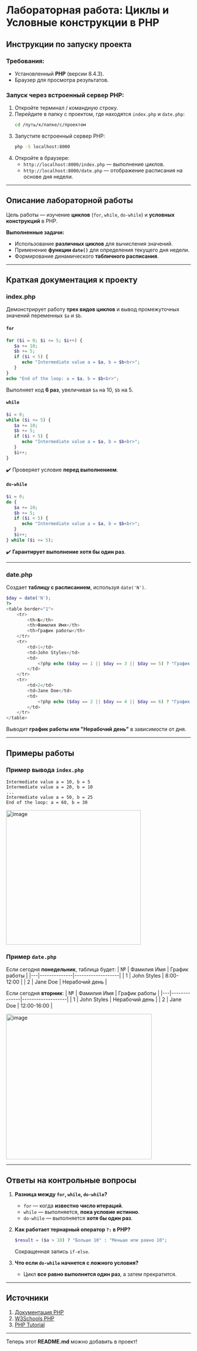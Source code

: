 # Лабораторная работа: Циклы и Условные конструкции в PHP

##  Инструкции по запуску проекта

### Требования:
- Установленный **PHP** (версии 8.4.3).
- Браузер для просмотра результатов.

### Запуск через встроенный сервер PHP:
1. Откройте терминал / командную строку.
2. Перейдите в папку с проектом, где находятся `index.php` и `date.php`:
   ```sh
   cd /путь/к/папке/с/проектом
   ```
3. Запустите встроенный сервер PHP:
   ```sh
   php -S localhost:8000
   ```
4. Откройте в браузере:
   - `http://localhost:8000/index.php` — выполнение циклов.
   - `http://localhost:8000/date.php` — отображение расписания на основе дня недели.

---

##  Описание лабораторной работы

Цель работы — изучение **циклов** (`for`, `while`, `do-while`) и **условных конструкций** в PHP.

**Выполненные задачи:**
- Использование **различных циклов** для вычисления значений.
- Применение **функции `date()`** для определения текущего дня недели.
- Формирование динамического **табличного расписания**.

---

##  Краткая документация к проекту

### **index.php**
Демонстрирует работу **трех видов циклов** и вывод промежуточных значений переменных `$a` и `$b`.

####  `for`
```php
for ($i = 0; $i <= 5; $i++) {
   $a += 10;
   $b += 5;
   if ($i < 5) {
      echo "Intermediate value a = $a, b = $b<br>";
   }
}
echo "End of the loop: a = $a, b = $b<br>";
```
 Выполняет код **6 раз**, увеличивая `$a` на 10, `$b` на 5.

####  `while`
```php
$i = 0;
while ($i <= 5) {
   $a += 10;
   $b += 5;
   if ($i < 5) {
      echo "Intermediate value a = $a, b = $b<br>";
   }
   $i++;
}
```
✔️ Проверяет условие **перед выполнением**.

####  `do-while`
```php
$i = 0;
do {
   $a += 10;
   $b += 5;
   if ($i < 5) {
      echo "Intermediate value a = $a, b = $b<br>";
   }
   $i++;
} while ($i <= 5);
```
✔️ **Гарантирует выполнение хотя бы один раз**.

---

### **date.php**
Создает **таблицу с расписанием**, используя `date('N')`.

```php
$day = date('N');
?>
<table border="1">
    <tr>
        <th>№</th>
        <th>Фамилия Имя</th>
        <th>График работы</th>
    </tr>
    <tr>
        <td>1</td>
        <td>John Styles</td>
        <td>
            <?php echo ($day == 1 || $day == 3 || $day == 5) ? "График работы: 8:00-12:00" : "Нерабочий день"; ?>
        </td>
    </tr>
    <tr>
        <td>2</td>
        <td>Jane Doe</td>
        <td>
            <?php echo ($day == 2 || $day == 4 || $day == 6) ? "График работы: 12:00-16:00" : "Нерабочий день"; ?>
        </td>
    </tr>
</table>
```
 Выводит **график работы или "Нерабочий день"** в зависимости от дня.

---

##  Примеры работы

### **Пример вывода `index.php`**
```text
Intermediate value a = 10, b = 5
Intermediate value a = 20, b = 10
...
Intermediate value a = 50, b = 25
End of the loop: a = 60, b = 30
```

<img width="367" alt="image" src="https://github.com/user-attachments/assets/8f9c47ba-0e39-4cdc-a48b-5dd6fe039998" />


### **Пример `date.php`**
Если сегодня **понедельник**, таблица будет:
| № | Фамилия Имя   | График работы      |
|---|--------------|-------------------|
| 1 | John Styles  | 8:00-12:00        |
| 2 | Jane Doe     | Нерабочий день    |

Если сегодня **вторник**:
| № | Фамилия Имя   | График работы      |
|---|--------------|-------------------|
| 1 | John Styles  | Нерабочий день    |
| 2 | Jane Doe     | 12:00-16:00       |

<img width="397" alt="image" src="https://github.com/user-attachments/assets/ea5f3f81-c6a3-4251-a732-4bb4fdad654f" />


---

##  Ответы на контрольные вопросы

1. **Разница между `for`, `while`, `do-while`?**
   - `for` — когда **известно число итераций**.
   - `while` — выполняется, **пока условие истинно**.
   - `do-while` — выполняется **хотя бы один раз**.

2. **Как работает тернарный оператор `?:` в PHP?**
   ```php
   $result = ($a > 10) ? "Больше 10" : "Меньше или равно 10";
   ```
    Сокращенная запись `if-else`.

3. **Что если `do-while` начнется с ложного условия?**
   - Цикл **все равно выполнится один раз**, а затем прекратится.

---

##  Источники

1. [Документация PHP](https://www.php.net/manual/en/)
2. [W3Schools PHP](https://www.w3schools.com/php/)
3. [PHP Tutorial](https://www.tutorialspoint.com/php/index.htm)

---

Теперь этот **README.md** можно добавить в проект! 

